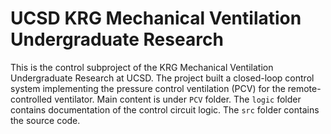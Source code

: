 # UCSD KRG Mechanical Ventilation Undergraduate Research
This is the control subproject of the KRG Mechanical Ventilation Undergraduate Research at UCSD. The project built a closed-loop control system implementing the pressure control ventilation (PCV) for the remote-controlled ventilator. Main content is under `PCV` folder. The `logic` folder contains documentation of the control circuit logic. The `src` folder contains the source code.